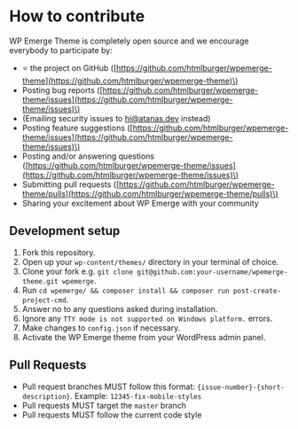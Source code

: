 # How to contribute

WP Emerge Theme is completely open source and we encourage everybody to participate by:

- ⭐ the project on GitHub \([https://github.com/htmlburger/wpemerge-theme](https://github.com/htmlburger/wpemerge-theme)\)
- Posting bug reports \([https://github.com/htmlburger/wpemerge-theme/issues](https://github.com/htmlburger/wpemerge-theme/issues)\)
- (Emailing security issues to [hi@atanas.dev](mailto:hi@atanas.dev) instead)
- Posting feature suggestions \([https://github.com/htmlburger/wpemerge-theme/issues](https://github.com/htmlburger/wpemerge-theme/issues)\)
- Posting and/or answering questions \([https://github.com/htmlburger/wpemerge-theme/issues](https://github.com/htmlburger/wpemerge-theme/issues)\)
- Submitting pull requests \([https://github.com/htmlburger/wpemerge-theme/pulls](https://github.com/htmlburger/wpemerge-theme/pulls)\)
- Sharing your excitement about WP Emerge with your community

## Development setup

1. Fork this repository.
1. Open up your `wp-content/themes/` directory in your terminal of choice.
1. Clone your fork e.g. `git clone git@github.com:your-username/wpemerge-theme.git wpemerge`.
1. Run `cd wpemerge/ && composer install && composer run post-create-project-cmd`.
1. Answer no to any questions asked during installation.
1. Ignore any `TTY mode is not supported on Windows platform.` errors.
1. Make changes to `config.json` if necessary.
1. Activate the WP Emerge theme from your WordPress admin panel.

## Pull Requests

- Pull request branches MUST follow this format: `{issue-number}-{short-description}`.
  Example: `12345-fix-mobile-styles`
- Pull requests MUST target the `master` branch
- Pull requests MUST follow the current code style
